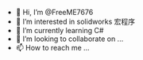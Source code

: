 - 👋 Hi, I’m @FreeME7676
- 👀 I’m interested in solidworks 宏程序
- 🌱 I’m currently learning C# 
- 💞️ I’m looking to collaborate on ...
- 📫 How to reach me ...

<!---
FreeME7676/FreeME7676 is a ✨ special ✨ repository because its `README.md` (this file) appears on your GitHub profile.
You can click the Preview link to take a look at your changes.
--->
